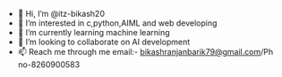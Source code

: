 - 👋 Hi, I’m @itz-bikash20
- 👀 I’m interested in c,python,AIML and web developing 
- 🌱 I’m currently learning machine learning
- 💞️ I’m looking to collaborate on AI development
- 📫 Reach me through me email:- bikashranjanbarik79@gmail.com/Ph no-8260900583
  

<!---
itz-bikash20/itz-bikash20 is a ✨ special ✨ repository because its `README.md` (this file) appears on your GitHub profile.
You can click the Preview link to take a look at your changes.
--->
